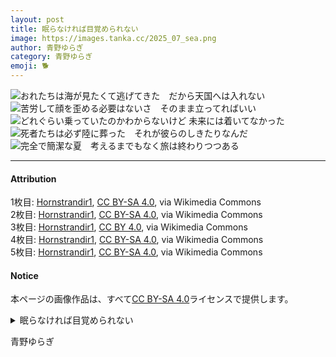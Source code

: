 ```yaml
---
layout: post
title: 眠らなければ目覚められない
image: https://images.tanka.cc/2025_07_sea.png
author: 青野ゆらぎ
category: 青野ゆらぎ
emoji: 🐕
---
```


<img src="https://images.tanka.cc/2025_07_sea.png" alt="おれたちは海が見たくて逃げてきた　だから天国へは入れない" class="responsive-img">
<br/>
<img src="https://images.tanka.cc/2025_07_face.png" alt="苦労して顔を歪める必要はないさ　そのまま立ってればいい" class="responsive-img">
<br/>
<img src="https://images.tanka.cc/2025_07_train.png" alt="どれぐらい乗っていたのかわからないけど 未来には着いてなかった" class="responsive-img">
<br/>
<img src="https://images.tanka.cc/2025_07_dead.png" alt="死者たちは必ず陸に葬った　それが彼らのしきたりなんだ" class="responsive-img">
<br/>
<img src="https://images.tanka.cc/2025_07_summer.png" alt="完全で簡潔な夏　考えるまでもなく旅は終わりつつある" class="responsive-img">
<br/>

---

#### Attribution

1枚目: <a href="https://commons.wikimedia.org/wiki/File:Vatnsskar%C3%B0,_Iceland_2019_-02.jpg">Hornstrandir1</a>, <a href="https://creativecommons.org/licenses/by-sa/4.0">CC BY-SA 4.0</a>, via Wikimedia Commons  
2枚目: <a href="https://commons.wikimedia.org/wiki/File:%C3%9Eingeyri,_Iceland,_Aug._2022_06.jpg">Hornstrandir1</a>, <a href="https://creativecommons.org/licenses/by-sa/4.0">CC BY-SA 4.0</a>, via Wikimedia Commons  
3枚目: <a href="https://commons.wikimedia.org/wiki/File:Sn%C3%A6fellsnes_Aug_18-04.jpg">Hornstrandir1</a>, <a href="https://creativecommons.org/licenses/by/4.0">CC BY 4.0</a>, via Wikimedia Commons  
4枚目: <a href="https://commons.wikimedia.org/wiki/File:%C3%8Dsafjar%C3%B0ardj%C3%BAp_by_ship_07.jpg">Hornstrandir1</a>, <a href="https://creativecommons.org/licenses/by-sa/4.0">CC BY-SA 4.0</a>, via Wikimedia Commons  
5枚目: <a href="https://commons.wikimedia.org/wiki/File:Scandinavia_in_June_2019_13.jpg">Hornstrandir1</a>, <a href="https://creativecommons.org/licenses/by-sa/4.0">CC BY-SA 4.0</a>, via Wikimedia Commons

#### Notice
本ページの画像作品は、すべて[CC BY-SA 4.0](https://creativecommons.org/licenses/by-sa/4.0/deed.ja)ライセンスで提供します。

<details><summary>眠らなければ目覚められない</summary>
おれたちは海が見たくて逃げてきた　だから天国へは入れない<br/>
苦労して顔を歪める必要はないさ　そのまま立ってればいい<br/>
どれぐらい乗っていたのかわからないけど　未来には着いてなかった<br/>
死者たちは必ず陸に葬った　それが彼らのしきたりなんだ<br/>
完全で簡潔な夏　考えるまでもなく旅は終わりつつある<br/>
<br/>

</details>

青野ゆらぎ
